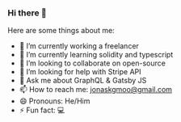 ### Hi there 👋

<!--
**jonas-kgomo/jonas-kgomo** is a ✨ _special_ ✨ repository because its `README.md` (this file) appears on your GitHub profile.
-->
Here are some things about me:

- 🔭 I’m currently working a freelancer
- 🌱 I’m currently learning solidity and typescript
- 👯 I’m looking to collaborate on open-source
- 🤔 I’m looking for help with Stripe API 
- 💬 Ask me about GraphQL & Gatsby JS
- 📫 How to reach me: jonaskgmoo@gmail.com
- 😄 Pronouns: He/Him
- ⚡ Fun fact: 💻


<!-- recent_releases starts -->

<!-- recent_releases ends -->

